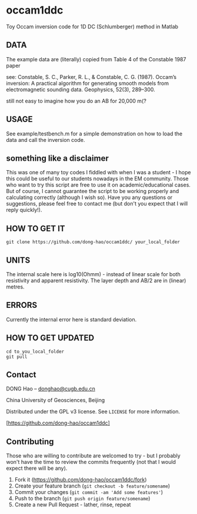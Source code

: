 # occam1ddc
Toy Occam inversion code for 1D DC  (Schlumberger) method in Matlab 

## DATA
The example data are (literally) copied from Table 4 of the Constable 1987 paper

see: 
Constable, S. C., Parker, R. L., & Constable, C. G. (1987). Occam’s inversion: A practical algorithm for generating smooth models from electromagnetic sounding data. Geophysics, 52(3), 289–300. 

still not easy to imagine how you do an AB for 20,000 m(?

## USAGE
See example/testbench.m for a simple demonstration on how to load the data and call the inversion code. 

## something like a disclaimer

This was one of many toy codes I fiddled with when I was a student - I hope this could be useful to our students nowadays in the EM community. 
Those who want to try this script are free to use it on academic/educational cases. But of course, I cannot guarantee the script to be working properly and calculating correctly (although I wish so). Have you any questions or suggestions, please feel free to contact me (but don't you expect that I will reply quickly!).  

## HOW TO GET IT
```
git clone https://github.com/dong-hao/occam1ddc/ your_local_folder
```

## UNITS
The internal scale here is log10(Ohmm) - instead of linear scale for both resistivity and apparent resistivity. The layer depth and AB/2 are in (linear) metres. 

## ERRORS    
Currently the internal error here is standard deviation.

## HOW TO GET UPDATED
```
cd to_you_local_folder
git pull 
```

## Contact

DONG Hao –  donghao@cugb.edu.cn

China University of Geosciences, Beijing 

Distributed under the GPL v3 license. See ``LICENSE`` for more information.

[https://github.com/dong-hao/occam1ddc]

## Contributing

Those who are willing to contribute are welcomed to try - but I probably won't have the time to review the commits frequently (not that I would expect there will be any). 

1. Fork it (<https://github.com/dong-hao/occam1ddc/fork>)
2. Create your feature branch (`git checkout -b feature/somename`)
3. Commit your changes (`git commit -am 'Add some features'`)
4. Push to the branch (`git push origin feature/somename`)
5. Create a new Pull Request - lather, rinse, repeat 
